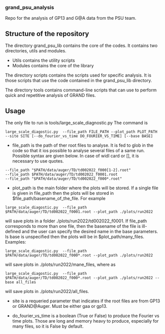### grand_psu_analysis
Repo for the analysis of GP13 and G@A data from the PSU team. 


## Structure of the repository

The directory grand_psu_lib contains the core of the codes. It contains two directories, utils and modules.
- Utils contains the utility scripts
- Modules contains the core of the library

The directory scripts contains the scripts used for specific analysis. It is those scripts that use the code contained in the grand_psu_lib directory.

The directory tools contains command-line scripts that can use to perform quick and repetitive analysis of GRAND files.


## Usage

The only file to run is tools/large_scale_diagnostic.py
The command is
```
large_scale_diagostic.py  --file_path FILE_PATH --plot_path PLOT_PATH --site SITE [--do_fourier_vs_time DO_FOURIER_VS_TIME] [--base BASE]
```


- file_path is the path of ther root files to analyse. It is fed to glob in the code so that it ios possible to analyse several files of a same run.
Possible syntax are given below. In case of widl card or [], it is necessary to use quotes. 

```
--file_path "$PATH/data/auger/TD/td002022_f000[1-2].root"
--file_path $PATH/data/auger/TD/td002022_f0001.root
--file_path "$PATH/data/auger/TD/td002022_f000*.root"
```

- plot_path is the main folder where the plots will be stored.
If a single file is given in file_path then the plots will be stored in 
$file_path/basename_of_the_file. For example
```
large_scale_diagostic.py  --file_path $PATH/data/auger/TD/td002022_f0001.root --plot_path ./plots/run2022
```
will save plots in a folder ./plots/run2022/td002022_f0001.
If file_path corresponds to more than one file, then the basename of the file is ill-defined and the user can specify the desired name in the base parameters.
Is base is unspecified then the plots will be in $plot_path/many_files. Examples:
```
large_scale_diagostic.py  --file_path $PATH/data/auger/TD/td002022_f000*.root --plot_path ./plots/run2022 
```
will save plots in ./plots/run2022/mane_files, where as 
```
large_scale_diagostic.py  --file_path $PATH/data/auger/TD/td002022_f000*.root --plot_path ./plots/run2022 --base all_files
```
will save plots in ./plots/run2022/all_files.


- site is a requeried parameter that indicates if the root files are from GP13 or GRAND@Auger. Must be either gaa or gp13.

- do_fourier_vs_time is a boolean (True or False) to produce the Fourier vs time plots. Those are long and memory heavy to produce, especially for many files, so it is False by default.


